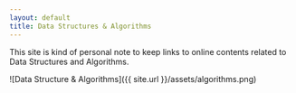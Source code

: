 ```yaml
---
layout: default
title: Data Structures & Algorithms
---
```


This site is kind of personal note to keep links to online contents related to Data Structures and Algorithms.

![Data Structure & Algorithms]({{ site.url }}/assets/algorithms.png)